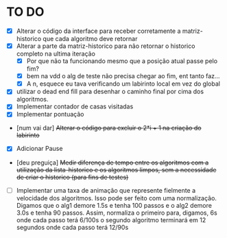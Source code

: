 # TO DO

- [X] Alterar o código da interface para receber corretamente a matriz-historico que cada algoritmo deve retornar
- [X] Alterar a parte da matriz-historico para não retornar o historico completo na ultima iteração
    - [X] Por que não ta funcionando mesmo que a posição atual passe pelo fim?
    - [X] bem na vdd o alg de teste não precisa chegar ao fim, ent tanto faz...
    - [X] A n, esquece eu tava verificando um labirinto local em vez do global
- [X] utilizar o dead end fill para desenhar o caminho final por cima dos algoritmos.
- [X] Implementar contador de casas visitadas
- [X] Implementar pontuação
- [num vai dar] ~~Alterar o código para excluir o 2*i + 1 na criação do labirinto~~
- [X] Adicionar Pause
- [deu preguiça] ~~Medir diferença de tempo entre os algoritmos com a utilização da lista-historico e os algoritmos limpos, sem a necessidade de criar o historico (para fins de testes)~~
- [ ] Implementar uma taxa de animação que represente fielmente a velocidade dos algoritmos. Isso pode ser feito com uma normalização. Digamos que o alg1 demore 1.5s e tenha 100 passos e o alg2 demore 3.0s e tenha 90 passos. Assim, normaliza o primeiro para, digamos, 6s onde cada passo terá 6/100s  o segundo algoritmo terminará em 12 segundos onde cada passo terá 12/90s